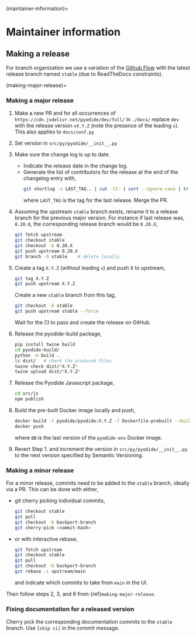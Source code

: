 (maintainer-information)=

# Maintainer information

## Making a release

For branch organization we use a variation of the [Github
Flow](https://guides.github.com/introduction/flow/) with
the latest release branch named `stable` (due to ReadTheDocs constraints).

(making-major-release)=

### Making a major release

1. Make a new PR and for all occurrences of
   `https://cdn.jsdelivr.net/pyodide/dev/full/` in `./docs/` replace `dev` with
   the release version `vX.Y.Z` (note the presence of the leading `v`). This
   also applies to `docs/conf.py`
2. Set version in `src/py/pyodide/__init__.py`
3. Make sure the change log is up to date.
   - Indicate the release date in the change log.
   - Generate the list of contributors for the release at the end of the
     changelog entry with,
     ```bash
     git shortlog -s LAST_TAG.. | cut -f2- | sort --ignore-case | tr '\n' ';' | sed 's/;/, /g;s/, $//' | fold -s
     ```
     where `LAST_TAG` is the tag for the last release.
     Merge the PR.
4. Assuming the upstream `stable` branch exists, rename it to a release branch
   for the previous major version. For instance if last release was, `0.20.0`,
   the corresponding release branch would be `0.20.X`,
   ```bash
   git fetch upstream
   git checkout stable
   git checkout -b 0.20.X
   git push upstream 0.20.X
   git branch -D stable    # delete locally
   ```
5. Create a tag `X.Y.Z` (without leading `v`) and push
   it to upstream,
   ```bash
   git tag X.Y.Z
   git push upstream X.Y.Z
   ```
   Create a new `stable` branch from this tag,
   ```bash
   git checkout -b stable
   git push upstream stable --force
   ```
   Wait for the CI to pass and create the release on GitHub.
6. Release the pyodide-build package,
   ```bash
   pip install twine build
   cd pyodide-build/
   python -m build .
   ls dist/   # check the produced files
   twine check dist/*X.Y.Z*
   twine upload dist/*X.Y.Z*
   ```
7. Release the Pyodide Javascript package,

   ```bash
   cd src/js
   npm publish
   ```

8. Build the pre-built Docker image locally and push,
   ```bash
   docker build -t pyodide/pyodide:X.Y.Z -f Dockerfile-prebuilt --build-arg VERSION=BB .
   docker push
   ```
   where `BB` is the last version of the `pyodide-env` Docker image.
9. Revert Step 1. and increment the version in
   `src/py/pyodide/__init__.py` to the next version specified by
   Semantic Versioning.

### Making a minor release

For a minor release, commits need to be added to the `stable` branch, ideally via a PR.
This can be done with either,

- git cherry picking individual commits,
  ```bash
  git checkout stable
  git pull
  git checkout -b backport-branch
  git cherry-pick <commit-hash>
  ```
- or with interactive rebase,
  ```bash
  git fetch upstream
  git checkout stable
  git pull
  git checkout -b backport-branch
  git rebase -i upstream/main
  ```
  and indicate which commits to take from `main` in the UI.

Then follow steps 2, 3, and 6 from {ref}`making-major-release`.

### Fixing documentation for a released version

Cherry pick the corresponding documentation commits to the `stable` branch. Use
`[skip ci]` in the commit message.